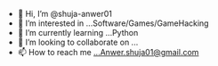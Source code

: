 - 👋 Hi, I’m @shuja-anwer01
- 👀 I’m interested in ...Software/Games/GameHacking
- 🌱 I’m currently learning ...Python
- 💞️ I’m looking to collaborate on ...
- 📫 How to reach me ...Anwer.shuja01@gmail.com

<!---
shuja-anwer01/shuja-anwer01 is a ✨ special ✨ repository because its `README.md` (this file) appears on your GitHub profile.
You can click the Preview link to take a look at your changes.
--->
